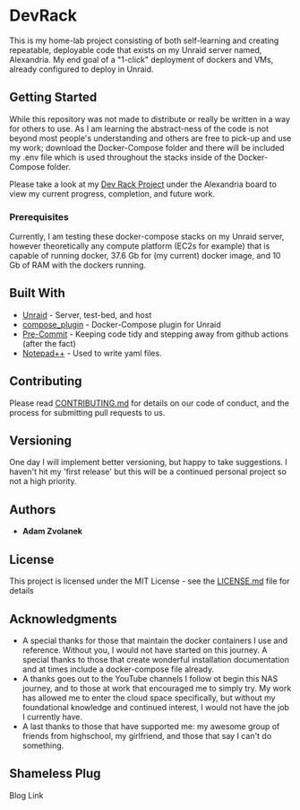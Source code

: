 # DevRack

This is my home-lab project consisting of both self-learning and creating repeatable, deployable code that exists on my Unraid server named, Alexandria. My end goal of a "1-click" deployment of dockers and VMs, already configured to deploy in Unraid.

## Getting Started

While this repository was not made to distribute or really be written in a way for others to use. As I am learning the abstract-ness of the code is not beyond most people's understanding and others are free to pick-up and use my work; download the Docker-Compose folder and there will be included my .env file which is used throughout the stacks inside of the Docker-Compose folder.

Please take a look at my [Dev Rack Project](https://github.com/users/adamzvolanek/projects/1) under the Alexandria board to view my current progress, completion, and future work.

### Prerequisites

Currently, I am testing these docker-compose stacks on my Unraid server, however theoretically any compute platform (EC2s for example) that is capable of running docker, 37.6 Gb for (my current) docker image, and 10 Gb of RAM with the dockers running.

## Built With

* [Unraid](https://unraid.net/) - Server, test-bed, and host
* [compose_plugin](https://github.com/dcflachs/compose_plugin) - Docker-Compose plugin for Unraid
* [Pre-Commit](https://pre-commit.com/) - Keeping code tidy and stepping away from github actions (after the fact)
* [Notepad++](https://notepad-plus-plus.org/) - Used to write yaml files.

## Contributing

Please read [CONTRIBUTING.md](https://github.com/adamzvolanek/DevRack/blob/906fd7d4a2b8d2abc9baf3908f005e6e2d9973b6/CONTRIBUTING.md) for details on our code of conduct, and the process for submitting pull requests to us.

## Versioning

One day I will implement better versioning, but happy to take suggestions. I haven't hit my 'first release' but this will be a continued personal project so not a high priority.

## Authors

* **Adam Zvolanek**

## License

This project is licensed under the MIT License - see the [LICENSE.md](LICENSE.md) file for details

## Acknowledgments

* A special thanks for those that maintain the docker containers I use and reference. Without you, I would not have started on this journey. A special thanks to those that create wonderful installation documentation and at times include a docker-compose file already.
* A thanks goes out to the YouTube channels I follow ot begin this NAS journey, and to those at work that encouraged me to simply try. My work has allowed me to enter the cloud space specifically, but without my foundational knowledge and continued interest, I would not have the job I currently have.
* A last thanks to those that have supported me: my awesome group of friends from highschool, my girlfriend, and those that say I can't do something.

## Shameless Plug

Blog Link

